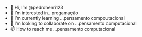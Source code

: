 - 👋 Hi, I’m @pedrohenri123
- 👀 I’m interested in...progamação
- 🌱 I’m currently learning ...pensamento compoutacional
- 💞️ I’m looking to collaborate on ...pensamento computacional
- 📫 How to reach me ...pensamento computacional

<!---
pedrohenri123/pedrohenri123 is a ✨ special ✨ repository because its `README.md` (this file) appears on your GitHub profile.
You can click the Preview link to take a look at your changes.
--->
